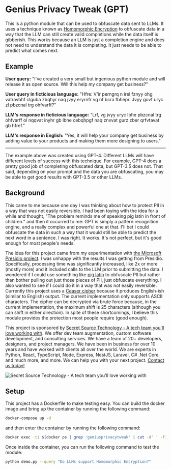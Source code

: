 # Genius Privacy Tweak (GPT)

This is a python module that can be used to obfuscate data sent to LLMs. It uses a technique known as [Homomorphic Encryption](https://en.wikipedia.org/wiki/Homomorphic_encryption) to obfuscate data in a way that the LLM can still create valid completions while the data itself is gibberish. This works because an LLM is just a completion engine and does not need to understand the data it is completing. It just needs to be able to predict what comes next.

## Example

**User query:** "I've created a very small but ingenious python module and will release it as open source. Will this help my company get business?"

**User query in ficticious language:** "Hfre: V'ir perngrq n irel fznyy ohg vatravbhf clguba zbqhyr naq jvyy eryrnfr vg nf bcra fbhepr. Jvyy guvf uryc zl pbzcnal trg ohfvarff?"

**LLM's response in ficticious language:** "Lrf, vg jvyy uryc lbhe pbzcnal trg ohfvarff ol nqqvat inyhr gb lbhe cebqhpgf naq znxvat gurz zber qrfvtavat gb hfref."

**LLM's response in English:** "Yes, it will help your company get business by adding value to your products and making them more designing to users."

----

The example above was created using GPT-4. Different LLMs will have different levels of success with this technique. For example, GPT-4 does a pretty good job of completing obfuscated data, but GPT-3.5 does not. That said, depending on your prompt and the data you are obfuscating, you may be able to get good results with GPT-3.5 or other LLMs.

## Background

This came to me because one day I was thinking about how to protect PII in a way that was not easily reversible. I had been toying with the idea for a while and thought, "The problem reminds me of speaking pig latin in front of children." and then it occurred to me: GPT is simply a pattern recognition engine, and a really complex and powerful one at that. I'll bet I could obfuscate the data in such a way that it would still be able to predict the next word in a sentence. I was right. It works. It's not perfect, but it's good enough for most people's needs.

The idea for this project came from my experimentation with [the Microsoft Presidio project](https://python.langchain.com/docs/guides/privacy/presidio_data_anonymization/reversible). I was unhappy with the results I was getting from Presidio. Specifically, processing time was significantly increased, like 2x or more (mostly more) and it included calls to the LLM prior to submitting the data. I wondered if I could use something like [pig latin](https://en.wikipedia.org/wiki/Pig_Latin) to obfuscate PII but rather than bother pulling out just those pieces of PII, just obfuscate everything. I also wanted to see if I could do it in a way that was not easily reversible. Currently this project uses a [Ceaser cipher](https://en.wikipedia.org/wiki/Caesar_cipher) because it produces English-ish (similar to English) output. The current implementation only supports ASCII characters. The cipher can be decrypted via brute force because, in the current implementation, the maximum shift is 25 characters (although you can shift in either direction). In spite of these shortcomings, I believe this module provides the protection most people require (good enough).

This project is sponsored by [Secret Source Technology - A tech team you'll love working with](https://www.secret-source.eu/). We offer dev team augmentation, custom software development, and consulting services. We have a team of 20+ developers, designers, and project managers. We have been in business for over 10 years and have worked with clients all over the world. We are experts in Python, React, TypeScript, Node, Express, NestJS, Laravel, C# .Net Core and much more, and more. We can help you with your next project. [Contact us today!](https://www.secret-source.eu/connect/)

![Secret Source Technology - A tech team you'll love working with](https://media.licdn.com/dms/image/D4D16AQGH4LVPJ5oboQ/profile-displaybackgroundimage-shrink_350_1400/0/1688397476732?e=1712188800&v=beta&t=lFnHVi7IDnSsCPdA64nD54zuRFZVYMZ0fGGrf12U1ks)

## Setup

This project has a Dockerfile to make testing easy. You can build the docker image and bring up the container by running the following command:

```bash
docker-compose up -d
```

and then enter the container by running the following command:

```bash
docker exec -ti $(docker ps | grep 'geniusprivacytweak' | cut -d' ' -f1) /bin/bash
```

Once inside the container, you can run the following command to test the module:

```bash
python demo.py --query "Do LLMs support Homomorphic Encryption?"
```

